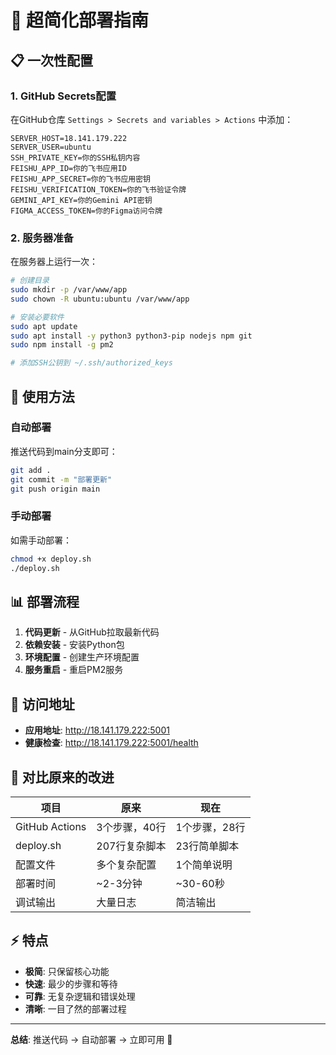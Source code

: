 # 🚀 超简化部署指南

## 📋 **一次性配置**

### **1. GitHub Secrets配置**
在GitHub仓库 `Settings > Secrets and variables > Actions` 中添加：

```
SERVER_HOST=18.141.179.222
SERVER_USER=ubuntu
SSH_PRIVATE_KEY=你的SSH私钥内容
FEISHU_APP_ID=你的飞书应用ID
FEISHU_APP_SECRET=你的飞书应用密钥
FEISHU_VERIFICATION_TOKEN=你的飞书验证令牌
GEMINI_API_KEY=你的Gemini API密钥
FIGMA_ACCESS_TOKEN=你的Figma访问令牌
```

### **2. 服务器准备**
在服务器上运行一次：
```bash
# 创建目录
sudo mkdir -p /var/www/app
sudo chown -R ubuntu:ubuntu /var/www/app

# 安装必要软件
sudo apt update
sudo apt install -y python3 python3-pip nodejs npm git
sudo npm install -g pm2

# 添加SSH公钥到 ~/.ssh/authorized_keys
```

## 🎯 **使用方法**

### **自动部署**
推送代码到main分支即可：
```bash
git add .
git commit -m "部署更新"
git push origin main
```

### **手动部署**
如需手动部署：
```bash
chmod +x deploy.sh
./deploy.sh
```

## 📊 **部署流程**

1. **代码更新** - 从GitHub拉取最新代码
2. **依赖安装** - 安装Python包
3. **环境配置** - 创建生产环境配置
4. **服务重启** - 重启PM2服务

## 🔗 **访问地址**

- **应用地址**: http://18.141.179.222:5001
- **健康检查**: http://18.141.179.222:5001/health

## 📝 **对比原来的改进**

| 项目 | 原来 | 现在 |
|------|------|------|
| GitHub Actions | 3个步骤，40行 | 1个步骤，28行 |
| deploy.sh | 207行复杂脚本 | 23行简单脚本 |
| 配置文件 | 多个复杂配置 | 1个简单说明 |
| 部署时间 | ~2-3分钟 | ~30-60秒 |
| 调试输出 | 大量日志 | 简洁输出 |

## ⚡ **特点**

- **极简**: 只保留核心功能
- **快速**: 最少的步骤和等待
- **可靠**: 无复杂逻辑和错误处理
- **清晰**: 一目了然的部署过程

---

**总结**: 推送代码 → 自动部署 → 立即可用 🎉 
